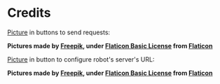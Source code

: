 # Credits

[Picture](https://www.flaticon.com/free-icon/send_736212) in buttons to send requests:

  **Pictures made by <a href="https://www.flaticon.com/authors/freepik">Freepik</a>, under <a href="https://file000.flaticon.com/downloads/license/license.pdf">Flaticon Basic License</a> from <a href="www.flaticon.com">Flaticon</a>**

[Picture](https://www.flaticon.com/free-icon/gear_128) in button to configure robot's server's URL:

  **Pictures made by <a href="https://www.flaticon.com/authors/freepik">Freepik</a>, under <a href="https://file000.flaticon.com/downloads/license/license.pdf">Flaticon Basic License</a> from <a href="www.flaticon.com">Flaticon</a>**
